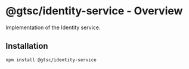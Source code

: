 # @gtsc/identity-service - Overview

Implementation of the Identity service.

## Installation

```shell
npm install @gtsc/identity-service
```
